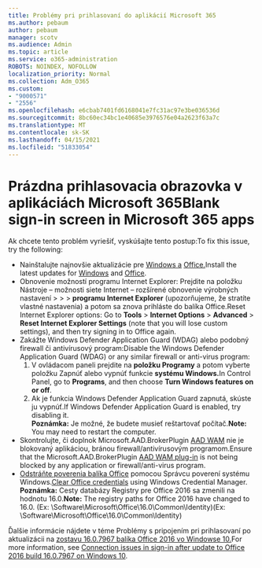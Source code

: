 ```yaml
---
title: Problémy pri prihlasovaní do aplikácií Microsoft 365
ms.author: pebaum
author: pebaum
manager: scotv
ms.audience: Admin
ms.topic: article
ms.service: o365-administration
ROBOTS: NOINDEX, NOFOLLOW
localization_priority: Normal
ms.collection: Adm_O365
ms.custom:
- "9000571"
- "2556"
ms.openlocfilehash: e6cbab7401fd6168041e7fc31ac97e3be036536d
ms.sourcegitcommit: 8bc60ec34bc1e40685e3976576e04a2623f63a7c
ms.translationtype: MT
ms.contentlocale: sk-SK
ms.lasthandoff: 04/15/2021
ms.locfileid: "51833054"
---
```

# <a name="blank-sign-in-screen-in-microsoft-365-apps"></a><span data-ttu-id="65c9d-102">Prázdna prihlasovacia obrazovka v aplikáciách Microsoft 365</span><span class="sxs-lookup"><span data-stu-id="65c9d-102">Blank sign-in screen in Microsoft 365 apps</span></span>

<span data-ttu-id="65c9d-103">Ak chcete tento problém vyriešiť, vyskúšajte tento postup:</span><span class="sxs-lookup"><span data-stu-id="65c9d-103">To fix this issue, try the following:</span></span>
- <span data-ttu-id="65c9d-104">Nainštalujte najnovšie aktualizácie pre [Windows a](https://support.microsoft.com/help/4027667/windows-10-update) [Office.](https://support.office.com/article/update-office-and-your-computer-with-microsoft-update-2ab296f3-7f03-43a2-8e50-46de917611c5)</span><span class="sxs-lookup"><span data-stu-id="65c9d-104">Install the latest updates for [Windows](https://support.microsoft.com/help/4027667/windows-10-update) and [Office](https://support.office.com/article/update-office-and-your-computer-with-microsoft-update-2ab296f3-7f03-43a2-8e50-46de917611c5).</span></span>
- <span data-ttu-id="65c9d-105">Obnovenie možností programu Internet Explorer: Prejdite na položku Nástroje – možnosti siete Internet – rozšírené obnovenie výrobných nastavení  >    >    >  **programu Internet Explorer** (upozorňujeme, že stratíte vlastné nastavenia) a potom sa znova prihláste do balíka Office.</span><span class="sxs-lookup"><span data-stu-id="65c9d-105">Reset Internet Explorer options: Go to **Tools** > **Internet Options** > **Advanced** > **Reset Internet Explorer Settings** (note that you will lose custom settings), and then try signing in to Office again.</span></span>
- <span data-ttu-id="65c9d-106">Zakážte Windows Defender Application Guard (WDAG) alebo podobný firewall či antivírusový program:</span><span class="sxs-lookup"><span data-stu-id="65c9d-106">Disable the Windows Defender Application Guard (WDAG) or any similar firewall or anti-virus program:</span></span>
    1. <span data-ttu-id="65c9d-107">V ovládacom paneli prejdite na **položku Programy** a potom vyberte položku Zapnúť alebo vypnúť funkcie **systému Windows.**</span><span class="sxs-lookup"><span data-stu-id="65c9d-107">In Control Panel, go to **Programs**, and then choose **Turn Windows features on or off**.</span></span>
    2. <span data-ttu-id="65c9d-108">Ak je funkcia Windows Defender Application Guard zapnutá, skúste ju vypnúť.</span><span class="sxs-lookup"><span data-stu-id="65c9d-108">If Windows Defender Application Guard is enabled, try disabling it.</span></span><br/>
    <span data-ttu-id="65c9d-109">**Poznámka:** Je možné, že budete musieť reštartovať počítač.</span><span class="sxs-lookup"><span data-stu-id="65c9d-109">**Note:** You may need to restart the computer.</span></span>
- <span data-ttu-id="65c9d-110">Skontrolujte, či doplnok Microsoft.AAD.BrokerPlugin [AAD WAM](https://docs.microsoft.com/office365/troubleshoot/administration/connection-issue-when-sign-in-office-2016#symptom-1) nie je blokovaný aplikáciou, bránou firewall/antivírusovým programom.</span><span class="sxs-lookup"><span data-stu-id="65c9d-110">Ensure that the Microsoft.AAD.BrokerPlugin [AAD WAM plug-in](https://docs.microsoft.com/office365/troubleshoot/administration/connection-issue-when-sign-in-office-2016#symptom-1) is not being blocked by any application or firewall/anti-virus program.</span></span>
- <span data-ttu-id="65c9d-111">[Odstráňte poverenia balíka Office](https://docs.microsoft.com/office/troubleshoot/error-messages/another-account-already-signed-in#step-3-clear-cached-credentials-on-the-computer) pomocou Správcu poverení systému Windows.</span><span class="sxs-lookup"><span data-stu-id="65c9d-111">[Clear Office credentials](https://docs.microsoft.com/office/troubleshoot/error-messages/another-account-already-signed-in#step-3-clear-cached-credentials-on-the-computer) using Windows Credential Manager.</span></span><br/>
    <span data-ttu-id="65c9d-112">**Poznámka:** Cesty databázy Registry pre Office 2016 sa zmenili na hodnotu 16.0.</span><span class="sxs-lookup"><span data-stu-id="65c9d-112">**Note:** The registry paths for Office 2016 have changed to 16.0.</span></span> <span data-ttu-id="65c9d-113">(Ex: \Software\Microsoft\Office\16.0\Common\Identity\)</span><span class="sxs-lookup"><span data-stu-id="65c9d-113">(Ex: \Software\Microsoft\Office\16.0\Common\Identity\)</span></span>

<span data-ttu-id="65c9d-114">Ďalšie informácie nájdete v téme Problémy s pripojením pri prihlasovaní po aktualizácii na [zostavu 16.0.7967 balíka Office 2016 vo Windowse 10.](https://docs.microsoft.com/office365/troubleshoot/administration/connection-issue-when-sign-in-office-2016)</span><span class="sxs-lookup"><span data-stu-id="65c9d-114">For more information, see [Connection issues in sign-in after update to Office 2016 build 16.0.7967 on Windows 10](https://docs.microsoft.com/office365/troubleshoot/administration/connection-issue-when-sign-in-office-2016).</span></span>